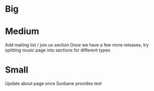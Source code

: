# Big

# Medium
Add mailing list / join us section
Once we have a few more releases, try splitting music page into sections for different types

# Small
Update about page once Sunbane provides text
